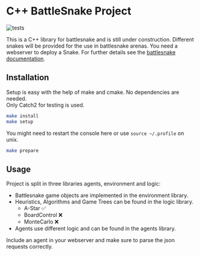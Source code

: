 # C++ BattleSnake Project

![tests](https://github.com/RvonGlahn/CPP-BattleSnake/actions/workflows/ubuntu.yml/badge.svg)

This is a C++ library for battlesnake and is still under construction.
Different snakes will be provided for the use in battlesnake arenas.
You need a webserver to deploy a Snake.
For further details see the [battlesnake documentation](https://docs.battlesnake.com/references/api).

## Installation

Setup is easy with the help of make and cmake.
No dependencies are needed.</br>
Only Catch2 for testing is used.

```Bash
make install
make setup
```

You might need to restart the console here or use ``source ~/.profile`` on unix.

```Bash
make prepare
```

## Usage

Project is split in three libraries agents, environment and logic:

- Battlesnake game objects are implemented in the environment library.
- Heuristics, Algorithms and Game Trees can be found in the logic library.
  - A-Star :white_check_mark:
  - BoardControl :x:
  - MonteCarlo :x:
- Agents use different logic and can be found in the agents library.

Include an agent in your webserver and make sure to parse the json requests correctly.
